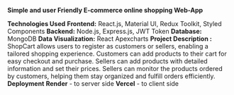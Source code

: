 
 **Simple and user Friendly E-commerce online shopping Web-App**

**Technologies Used**
                     **Frontend:** React.js, Material UI, Redux Toolkit, Styled Components
                     **Backend:** Node.js, Express.js, JWT Token
                     **Database:** MongoDB
                     **Data Visualization:** React Apexcharts
**Project Description :** 
                     ShopCart allows users to register as customers or sellers, enabling a tailored shopping experience.
                     Customers can add products to their cart for easy checkout and purchase.
                     Sellers can add products with detailed information and set their prices.
                     Sellers can monitor the products ordered by customers, helping them stay organized and fulfill orders efficiently.
**Deployment**
              **Render** - to server side
              **Vercel** - to client side
